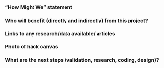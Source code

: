 ### “How Might We” statement


### Who will benefit (directly and indirectly) from this project?


### Links to any research/data available/ articles


### Photo of hack canvas


### What are the next steps (validation, research, coding, design)?
